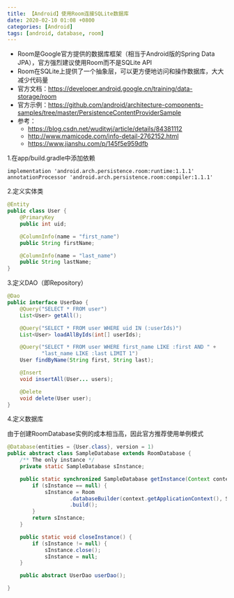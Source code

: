 ```yaml
---
title: 【Android】使用Room连接SQLite数据库
date: 2020-02-10 01:08 +0800
categories: [Android]
tags: [android, database, room]
---
```

* Room是Google官方提供的数据库框架（相当于Android版的Spring Data JPA），官方强烈建议使用Room而不是SQLite API
* Room在SQLite上提供了一个抽象层，可以更方便地访问和操作数据库，大大减少代码量
* 官方文档：<https://developer.android.google.cn/training/data-storage/room>
* 官方示例：<https://github.com/android/architecture-components-samples/tree/master/PersistenceContentProviderSample>
* 参考：
  * <https://blog.csdn.net/wuditwj/article/details/84381112>
  * <http://www.mamicode.com/info-detail-2762152.html>
  * <https://www.jianshu.com/p/145f5e959dfb>

1.在app/build.gradle中添加依赖

```
implementation 'android.arch.persistence.room:runtime:1.1.1'
annotationProcessor 'android.arch.persistence.room:compiler:1.1.1' 
```

2.定义实体类

```java
@Entity
public class User {
    @PrimaryKey
    public int uid;

    @ColumnInfo(name = "first_name")
    public String firstName;

    @ColumnInfo(name = "last_name")
    public String lastName;
}
```

3.定义DAO（即Repository）

```java
@Dao
public interface UserDao {
    @Query("SELECT * FROM user")
    List<User> getAll();

    @Query("SELECT * FROM user WHERE uid IN (:userIds)")
    List<User> loadAllByIds(int[] userIds);

    @Query("SELECT * FROM user WHERE first_name LIKE :first AND " +
           "last_name LIKE :last LIMIT 1")
    User findByName(String first, String last);

    @Insert
    void insertAll(User... users);

    @Delete
    void delete(User user);
}
```

4.定义数据库

由于创建RoomDatabase实例的成本相当高，因此官方推荐使用单例模式

```java
@Database(entities = {User.class}, version = 1)
public abstract class SampleDatabase extends RoomDatabase {
    /** The only instance */
    private static SampleDatabase sInstance;

    public static synchronized SampleDatabase getInstance(Context context) {
        if (sInstance == null) {
            sInstance = Room
                    .databaseBuilder(context.getApplicationContext(), SampleDatabase.class, "database-name")
                    .build();
        }
        return sInstance;
    }

    public static void closeInstance() {
        if (sInstance != null) {
            sInstance.close();
            sInstance = null;
    }

    public abstract UserDao userDao();

}
```
